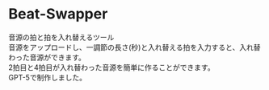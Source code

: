 # Beat-Swapper
音源の拍と拍を入れ替えるツール  
音源をアップロードし、一調節の長さ(秒)と入れ替える拍を入力すると、入れ替わった音源ができます。  
2拍目と4拍目が入れ替わった音源を簡単に作ることができます。  
GPT-5で制作しました。